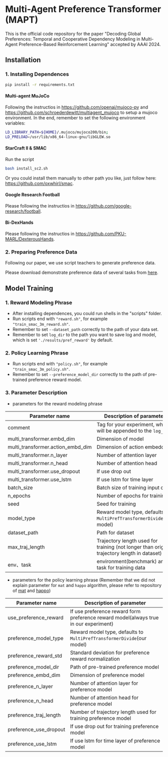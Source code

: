 # Multi-Agent Preference Transformer (MAPT)

This is the official code repository for the paper "Decoding Global Preferences: Temporal and Cooperative Dependency Modeling in Multi-Agent Preference-Based Reinforcement Learning" accepted by AAAI 2024.

## Installation

### 1. Installing Dependences

``` Bash
pip install -r requirements.txt
```

#### Multi-agent MuJoCo

Following the instructios in https://github.com/openai/mujoco-py and https://github.com/schroederdewitt/multiagent_mujoco to setup a mujoco environment. In the end, remember to set the following environment variables:

``` Bash
LD_LIBRARY_PATH=${HOME}/.mujoco/mujoco200/bin;
LD_PRELOAD=/usr/lib/x86_64-linux-gnu/libGLEW.so
```

#### StarCraft II & SMAC

Run the script

``` Bash
bash install_sc2.sh
```

Or you could install them manually to other path you like, just follow here: https://github.com/oxwhirl/smac.

#### Google Research Football

Please following the instructios in https://github.com/google-research/football. 

#### Bi-DexHands 

Please following the instructios in https://github.com/PKU-MARL/DexterousHands. 


### 2. Preparing Preference Data

Following our paper, we use script teachers to generate preference data.

Please download demonstrate preference data of several tasks from [here](https://bhpan.buaa.edu.cn/link/AAF32DA14EADF84A0DAD42B3C1812D7391).


## Model Training

### 1. Reward Modeling Phrase

- After installing dependences, you could run shells in the "scripts" folder.
- Run scripts end with `"reward.sh"`, for example `"train_smac_3m_reward.sh"`.
- Remember to set `--dataset_path` correctly to the path of your data set.
- Remember to set `log_dir` to the path you want to save log and model, which is set `'./results/pref_reward'` by default.

### 2. Policy Learning Phrase

- Run scripts end with `"policy.sh"`, for example `"train_smac_3m_policy.sh"`.
- Remember to set `--preference_model_dir` correctly to the path of pre-trained preference reward model.

### 3. Parameter Description

- parameters for the reward modeling phrase

| Parameter name                    | Description of parameter                                     |
| --------------------------------- | ------------------------------------------------------------ |
| comment                           | Tag for your experiment, which will be appended to the `log_dir` |
| multi_transformer.embd_dim        | Dimension of model                                           |
| multi_transformer.action_embd_dim | Dimension of action embedding                                |
| multi_transformer.n_layer         | Number of attention layer                                    |
| multi_transformer.n_head          | Number of attention head                                     |
| multi_transformer.use_dropout     | If use drop out                                              |
| multi_transformer.use_lstm        | If use lstm for time layer                                   |
| batch_size                        | Batch size of training input data                            |
| n_epochs                          | Number of epochs for training                                |
| seed                              | Seed for training                                            |
| model_type                        | Reward model type, defaults to `MultiPrefTransformerDivide`(our model) |
| dataset_path                      | Path for dataset                                             |
| max_traj_length                   | Trajectory length used for training (not longer than origin trajectory length in dataset) |
| env、task                         | environment(benchmark)  and task for training data           |

- parameters for the policy learning phrase (Remember that we did not explain parameter for `mat` and `happo` algorithm, please refer to repository of [mat](https://github.com/PKU-MARL/Multi-Agent-Transformer) and [happo](https://github.com/cyanrain7/TRPO-in-MARL))

| Parameter name         | Description of parameter                                     |
| ---------------------- | ------------------------------------------------------------ |
| use_preference_reward  | If use preference reward form preference reward model(always true in our experiment) |
| preference_model_type  | Reward model type, defaults to `MultiPrefTransformerDivide`(our model) |
| preference_reward_std  | Standard deviation for preference reward normalization       |
| preference_model_dir   | Path of pre-trained preference model                         |
| preference_embd_dim    | Dimension of preference model                                |
| preference_n_layer     | Number of attention layer for preference model               |
| preference_n_head      | Number of attention head for preference model                |
| preference_traj_length | Number of trajectory length used for training preference model |
| preference_use_dropout | If use drop out for training preference model                |
| preference_use_lstm    | If use lstm for time layer of preference model               |

